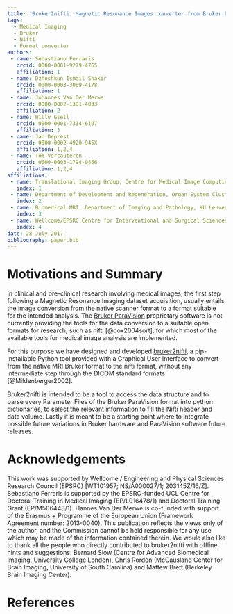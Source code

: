 ```yaml
---
title: 'Bruker2nifti: Magnetic Resonance Images converter from Bruker ParaVision to Nifti format'
tags:
  - Medical Imaging
  - Bruker
  - Nifti
  - Format converter
authors:
 - name: Sebastiano Ferraris
   orcid: 0000-0001-9279-4765
   affiliation: 1
 - name: Dzhoshkun Ismail Shakir
   orcid: 0000-0003-3009-4178
   affiliation: 1
 - name: Johannes Van Der Merwe
   orcid: 0000-0002-1381-4033
   affiliation: 2
 - name: Willy Gsell
   orcid: 0000-0001-7334-6107
   affiliation: 3
 - name: Jan Deprest
   orcid: 0000-0002-4920-945X
   affiliation: 1,2,4
 - name: Tom Vercauteren
   orcid: 0000-0003-1794-0456
   affiliation: 1,2,4
affiliations:
 - name: Translational Imaging Group, Centre for Medical Image Computing (CMIC), Department of Medical Physics and Bioengineering, University College London, Malet Place Engineering Building, London, WC1E 6BT, UK
   index: 1
 - name: Department of Development and Regeneration, Organ System Cluster, Group Biomedical Sciences, KU Leuven, Belgium.
   index: 2
 - name: Biomedical MRI, Department of Imaging and Pathology, KU Leuven, Belgium.
   index: 3
 - name: Wellcome/EPSRC Centre for Interventional and Surgical Sciences, University College London, UK.
   index: 4
date: 28 July 2017
bibliography: paper.bib
---
```



# Motivations and Summary

In clinical and pre-clinical research involving medical images, the first step following a Magnetic Resonance Imaging dataset acquisition, usually entails the image conversion from the native scanner format to a format suitable for the intended analysis. 
The [Bruker ParaVision](https://www.bruker.com/products/mr/preclinical-mri/software/service-support.html) proprietary software is not currently providing the tools for the data conversion to a suitable open formats for research, such as nifti [@cox2004sort], for which most of the available tools for medical image analysis are implemented. 

For this purpose we have designed and developed [bruker2nifti](https://github.com/SebastianoF/bruker2nifti), a pip-installable Python tool provided with a Graphical User Interface to convert from the native MRI Bruker format 
to the nifti format, without any intermediate step through the DICOM standard formats [@Mildenberger2002].

Bruker2nifti is intended to be a tool to access the data structure and to parse every Parameter Files of the Bruker ParaVision format into python dictionaries, to select the relevant information to fill the Nifti header and data volume. Lastly it is meant to be a starting point where to integrate possible future variations in Bruker hardware and ParaVision software future releases.

# Acknowledgements

This work was supported by Wellcome / Engineering and Physical Sciences Research Council (EPSRC) [WT101957; NS/A000027/1; 203145Z/16/Z]. Sebastiano Ferraris is supported by the EPSRC-funded UCL Centre for Doctoral Training in Medical Imaging (EP/L016478/1) and Doctoral Training Grant (EP/M506448/1).
Hannes Van Der Merwe is co-funded with support of the Erasmus + Programme of the European Union (Framework Agreement number: 2013-0040). This publication reflects the views only of the author, and the Commission cannot be held responsible for any use which may be made of the information contained therein. 
We would also like to thank all the people who directly contributed to bruker2nifti with offline hints and suggestions: Bernard Siow (Centre for Advanced Biomedical Imaging, University College London), Chris Rorden (McCausland Center for Brain Imaging, University of South Carolina) and Mattew Brett (Berkeley Brain Imaging Center).


# References





